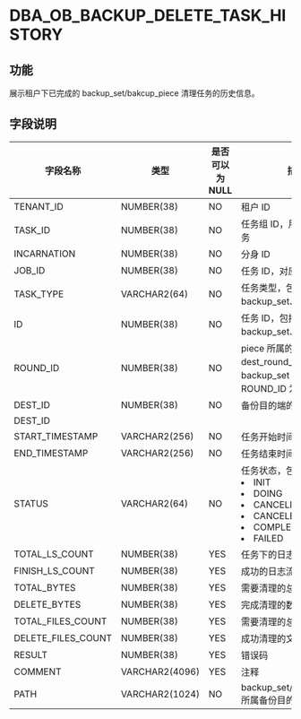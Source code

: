 # DBA_OB_BACKUP_DELETE_TASK_HISTORY
## 功能
展示租户下已完成的 backup_set/bakcup_piece 清理任务的历史信息。
## 字段说明

| 字段名称 | 类型 | 是否可以为 NULL | 描述 |
| --- | --- | --- | --- |
| TENANT_ID | NUMBER(38) | NO | 租户 ID |
| TASK_ID | NUMBER(38) | NO | 任务组 ID，用于标识一组任务 |
| INCARNATION | NUMBER(38) | NO | 分身 ID |
| JOB_ID | NUMBER(38) | NO | 任务 ID，对应 JOB 表 |
| TASK_TYPE | VARCHAR2(64) | NO | 任务类型，包括：backup_set、piece |
| ID | NUMBER(38) | NO | 任务 ID，包括：backup_set、piece |
| ROUND_ID | NUMBER(38) | NO | piece 所属的 dest_round_id，对于 backup_set 的清理，ROUND_ID 为 0 |
| DEST_ID | NUMBER(38) | NO | 备份目的端的 
DEST_ID |
| START_TIMESTAMP | VARCHAR2(256) | NO | 任务开始时间 |
| END_TIMESTAMP | VARCHAR2(256) | NO | 任务结束时间 |
| STATUS | VARCHAR2(64) | NO | 任务状态，包含：<li>INIT<li>DOING<li>CANCELING<li>CANCELED<li>COMPLETED<li>FAILED |
| TOTAL_LS_COUNT | NUMBER(38) | YES | 任务下的日志流数目 |
| FINISH_LS_COUNT | NUMBER(38) | YES | 成功的日志流任务数目 |
| TOTAL_BYTES | NUMBER(38) | YES | 需要清理的总数据量 |
| DELETE_BYTES | NUMBER(38) | YES | 完成清理的数据量 |
| TOTAL_FILES_COUNT | NUMBER(38) | YES | 需要清理的总文件数 |
| DELETE_FILES_COUNT | NUMBER(38) | YES | 成功清理的文件数目 |
| RESULT | NUMBER(38) | YES | 错误码 |
| COMMENT | VARCHAR2(4096) | YES | 注释 |
| PATH | VARCHAR2(1024) | NO | backup_set/backup_piece 所属备份目的地 |
